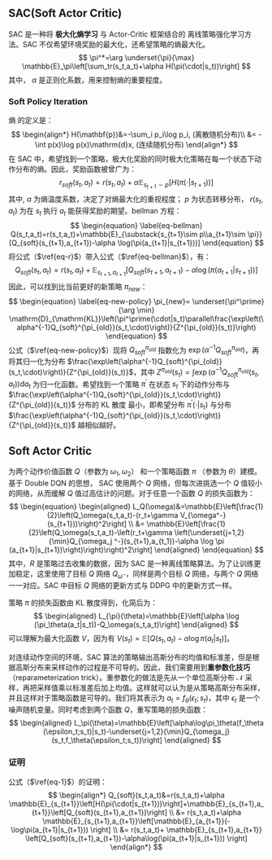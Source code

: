 ## SAC(Soft Actor Critic)

SAC 是一种将  **极大化熵学习** 与 Actor-Critic 框架结合的 离线策略强化学习方法。SAC 不仅希望环境奖励的最大化，还希望策略的熵最大化。
$$
\pi^*=\arg \underset{\pi}{\max} \mathbb{E}_\pi\left[\sum_tr(s_t,a_t)+\alpha H(\pi(\cdot|s_t))\right]
$$
其中， $\alpha$  是正则化系数，用来控制熵的重要程度。

### Soft Policy Iteration

熵 的定义是：
$$
\begin{align*}
H(\mathbf{p})&=-\sum_i p_i\log p_i, (离散随机分布)\\
&= - \int p(x)\log p(x)\mathrm{d}x, (连续随机分布)
\end{align*}
$$
在 SAC 中，希望找到一个策略，极大化奖励的同时极大化策略在每一个状态下动作分布的熵。因此，奖励函数被曾广为：
$$
\begin{equation}
\label{eq-r}
r_{soft}(s_t,a_t)=r(s_t,a_t)+\alpha \mathbb{E}_{s_{t+1}\sim p}[H(\pi(\cdot|s_{t+1}))]
\end{equation}
$$
其中, $\alpha$ 为熵温度系数，决定了对熵最大化的重视程度； $p$ 为状态转移分布， $r(s_t,a_t)$ 为在 $s_t$ 执行 $a_t$ 能获得奖励的期望。bellman 方程：
$$
\begin{equation}
\label{eq-bellman}
Q(s_t,a_t)=r(s_t,a_t)+\mathbb{E}_{\substack{s_{t+1}\sim p\\a_{t+1}\sim \pi}}[Q_{soft}(s_{t+1},a_{t+1})-\alpha \log(\pi(a_{t+1}|s_{t+1}))]
\end{equation}
$$
将公式（$\ref{eq-r}$）带入公式（$\ref{eq-bellman}$），有：
$$
\begin{equation}
\label{eq-1}
Q_{soft}(s_t,a_t)=r(s_t,a_t)+\mathbb{E}_{s_{t+1},a_{t+1}}[Q_{soft}(s_{t+1},a_{t+1})-\alpha \log(\pi(a_{t+1}|s_{t+1}))]
\end{equation}
$$
因此，可以找到比当前更好的新策略 $\pi_{new}$：
$$
\begin{equation}
\label{eq-new-policy}
\pi_{new}= \underset{\pi^\prime}{\arg \min} \mathrm{D}_{\mathrm{KL}}\left(\pi^\prime(\cdot|s_t)\parallel\frac{\exp\left(\alpha^{-1}Q_{soft}^{\pi_{old}}(s_t,\cdot)\right)}{Z^{\pi_{old}}(s_t)}\right)
\end{equation}
$$
公式（$\ref{eq-new-policy}$）现将 $Q_{soft}^{\pi_{old}}$ 指数化为  $\exp\left(\alpha^{-1}Q_{soft}^{\pi_{old}}\right)$，再将其归一化为分布  $\frac{\exp\left(\alpha^{-1}Q_{soft}^{\pi_{old}}(s_t,\cdot)\right)}{Z^{\pi_{old}}(s_t)}$，其中 $Z^{\pi_{old}}(s_t)=\int \exp (\alpha^{-1}Q_{soft}^{\pi_{old}}(s_t,a_t))\mathrm{d}a_t$ 为归一化函数。希望找到一个策略 $\pi^\prime$ 在状态 $s_t$ 下的动作分布与  $\frac{\exp\left(\alpha^{-1}Q_{soft}^{\pi_{old}}(s_t,\cdot)\right)}{Z^{\pi_{old}}(s_t)}$ 分布的 KL 散度 最小，即希望分布 $\pi^\prime(\cdot|s_t)$ 与分布 $\frac{\exp\left(\alpha^{-1}Q_{soft}^{\pi_{old}}(s_t,\cdot)\right)}{Z^{\pi_{old}}(s_t)}$ 越相似越好。

## Soft Actor Critic

为两个动作价值函数 $Q$（参数为 $\omega_1, \omega_2$） 和一个策略函数 $\pi$ （参数为 $\theta$）建模。基于 Double DQN 的思想， SAC  使用两个  $Q$ 网络，但每次进挑选一个 $Q$ 值较小的网络，从而缓解 $Q$ 值过高估计的问题。对于任意一个函数 $Q$ 的损失函数为：
$$
\begin{equation}
\begin{aligned}
L_Q(\omega)&=\mathbb{E}\left[\frac{1}{2}\left(Q_\omega(s_t,a_t)-(r_t+\gamma V_{\omega^-}(s_{t+1}))\right)^2\right] \\
&= \mathbb{E}\left[\frac{1}{2}\left(Q_\omega(s_t,a_t)-\left(r_t+\gamma \left(\underset{j=1,2}{\min}Q_{\omega_j ^-}(s_{t+1},a_{t_1})-\alpha \log \pi (a_{t+1}|s_{t+1})\right)\right)\right)^2\right]
\end{aligned}
\end{equation}
$$
其中，$R$ 是策略过去收集的数据，因为 SAC 是一种离线策略算法。为了让训练更加稳定，这里使用了目标 $Q$ 网络 $Q_{\omega^-}$，同样是两个目标 $Q$ 网络，与两个 $Q$ 网络一一对应。SAC  中目标 $Q$ 网络的更新方式与 DDPG 中的更新方式一样。

策略 $\pi$ 的损失函数由 KL 散度得到，化简后为：
$$
\begin{aligned}
L_{\pi}(\theta)=\mathbb{E}\left[\alpha \log (\pi_\theta(a_t|s_t))-Q_\omega(s_t,a_t)\right]
\end{aligned}
$$
可以理解为最大化函数 $V$，因为有 $V(s_t)=\mathbb{E}\left[Q(s_t,a_t)-\alpha\log\pi(a_t|s_t)\right]$。

对连续动作空间的环境，SAC 算法的策略输出高斯分布的均值和标准差，但是根据高斯分布来采样动作的过程是不可导的。因此，我们需要用到**重参数化技巧**（reparameterization trick）。重参数化的做法是先从一个单位高斯分布 $\mathcal{N}$ 采样，再把采样值乘以标准差后加上均值。这样就可以认为是从策略高斯分布采样，并且这样对于策略函数是可导的。我们将其表示为 $a_t=f_\theta(\epsilon_t;s_t)$，其中 $\epsilon_t$ 是一个噪声随机变量。同时考虑到两个函数 $Q$，重写策略的损失函数：
$$
\begin{aligned}
L_\pi(\theta)=\mathbb{E}\left[\alpha\log\pi_\theta(f_\theta (\epsilon_t;s_t)|s_t)-\underset{j=1,2}{\min}Q_{\omega_j}(s_t,f_\theta(\epsilon_t;s_t))\right]
\end{aligned}
$$




### 证明

公式（$\ref{eq-1}$）的证明：
$$
\begin{align*}
Q_{soft}(s_t,a_t)&=r(s_t,a_t)+\alpha \mathbb{E}_{s_{t+1}}\left[H(\pi(\cdot|s_{t+1}))\right]+\mathbb{E}_{s_{t+1},a_{t+1}}\left[Q_{soft}(s_{t+1},a_{t+1})\right] \\
&= r(s_t,a_t)+\alpha \mathbb{E}_{s_{t+1},a_{t+1}}\left[\mathbb{E}_{a_{t+1}}(-\log\pi(a_{t+1}|s_{t+1})) \right] \\
&= r(s_t,a_t)+ \mathbb{E}_{s_{t+1},a_{t+1}} \left[Q_{soft}(s_{t+1},a_{t+1})-\alpha\log(\pi(a_{t+1}|s_{t+1})) \right]
\end{align*}
$$


